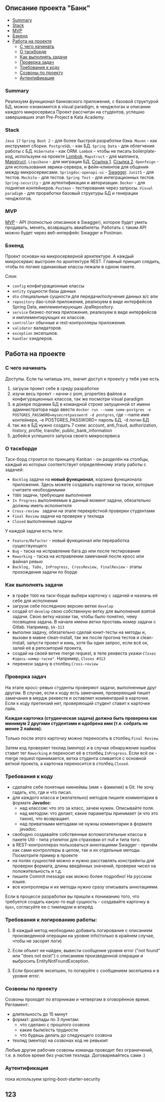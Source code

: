 <h2>Описание проекта "Банк"</h2>

- [Summary](#summary)
- [Stack](#stack)
- [MVP](#mvp)
- [Бэкенд](#бэкенд)
- [Работа на проекте](#работа-на-проекте)
    - [С чего начинать](#с-чего-начинать)
    - [О таскборде](#о-таскборде)
    - [Как выполнять задачи](#как-выполнять-задачи)
    - [Проверка задач](#проверка-задач)
    - [Требования к коду](#требования-к-коду)
    - [Созвоны по проекту](#созвоны-по-проекту)
    - [Аутентификация](#аутентификация)

### Summary

Реализуем функционал банковского приложения, с базовой структурой БД, можно ознакомится в visual paradigm, в ченджлогах и описании каждого микросервиса
Проект рассчитан на студентов, успешно завершивших этап Pre-Project в Kata Academy.

### Stack

`Java 17`
`Spring Boot 2` - для более быстрой разработки бэка.
`Maven` - как инструмент сборки.
`PostgreSQL` - как БД.
`Spring Data` - для облегчения работы с БД.
`Hibernate` - как ORM.
`Lombok` - чтобы не писать boilerplate-код, используем на проекте [Lombok](https://projectlombok.org/features/all).
`Mapstruct` - для маппинга, [Mapstruct](https://www.baeldung.com/mapstruct).
`Liquibase` - для миграции БД, [Ссылка 1](https://habr.com/ru/post/460377/). [Ссылка 2](https://habr.com/ru/post/460907/).
`Openfeign` - для использования эврика-сервера, и фейн-клиентов для общения между микросервисами.
`Springdoc-openapi-ui` - [Swagger](https://docs.swagger.io/swagger-core/v1.5.0/apidocs/allclasses-noframe.html).
`Junit5` - для тестов.
`Mockito` - для тестов.
`Spring Test` - для интеграционных тестов.
`Spring-security` - для аутентификации и авторизации.
`Docker` - для поднятия контейнеров.
`Postman` - тестирования через запросы.
`Visual paradigm` - для проработки базовый структуры БД и генерации ченджлогов.

### MVP

[MVP](https://ru.wikipedia.org/wiki/%D0%9C%D0%B8%D0%BD%D0%B8%D0%BC%D0%B0%D0%BB%D1%8C%D0%BD%D0%BE_%D0%B6%D0%B8%D0%B7%D0%BD%D0%B5%D1%81%D0%BF%D0%BE%D1%81%D0%BE%D0%B1%D0%BD%D1%8B%D0%B9_%D0%BF%D1%80%D0%BE%D0%B4%D1%83%D0%BA%D1%82) - API (полностью описанное в Swagger), которое будет уметь продавать, менять, возвращать авиабилеты.
Работать с таким API можно будет через веб-интерфейс Swagger и Postman.

### Бэкенд

Проект основан на микросерверной архитектуре.
А каждый микросервис выстроен по архитектуре REST.
Главный принцип следить, чтобы по логике одинаковые классы лежали в одном пакете.

Слои:
<ul>
<li><code>config</code> конфигурационные классы</li>
<li><code>entity</code> сущности базы данных</li>
<li><code>dto</code> специальные сущности для передачи/получения данных в/с апи</li>
<li><code>repository</code> dao-слой приложения, реализуем в виде интерфейсов Spring Data, имплементирующих JpaRepository.</li>
<li><code>service</code> бизнес-логика приложения, реализуем в виде интерфейсов и имплементирующих их классов.</li>
<li><code>controller</code> обычные и rest-контроллеры приложения.</li>
<li><code>validator</code> валидаторов.</li>
<li><code>exception</code> эксепшнов.</li>
<li><code>handler</code> хэндлеров.</li>
</ul>

## Работа на проекте
### С чего начинать

Доступы. Если ты читаешь это, значит доступ к проекту у тебя уже есть
<ol>
<li>загрузи проект себе в среду разработки</li>
<li>изучи весь проект - начни с pom, properties файлов и конфигурационных классов, так же посмотри visual paradigm</li>
<li>в докере подними БД в командной строке запущенной от имени администратора надо ввести <code>docker run --name some-postgres -e POSTGRES_PASSWORD=mysecretpassword -d postgres</code>, где --name имя контейнера, -e POSTGRES_PASSWORD= пароль БД, -d логин БД</li>
<li>так же в БД нужно создать 7 схем: account, anti_fraud, authorization, history, profile, transfer, public_bank_information</li>
<li>добейся успешного запуска своего микросервиса</li>
</ol>

### О таскборде

Таск-борд строится по принципу Kanban - он разделён на столбцы, каждый из которых соответствует определённому этапу работы с задачей:
<ul>
<li><code>Backlog</code> задачи на <b>новый функционал</b>, корзина функционала приложения. Здесь можете создавать карточки на таски, которые считаете необходимыми</li>
<li><code>TODO</code> задачи, требующие выполнения</li>
<li><code>In Progress</code> выполняемые в данный момент задачи, обязательно должны иметь исполнителя</li>
<li><code>Cross-review </code> задачи на этапе перекрёстной проверки студентами</li>
<li><code>Final Review</code> задачи на проверке у техлида</li>
<li><code>Closed</code> выполненные задачи</li>
</ul>

У каждой задачи есть теги:
<ul>
<li><code>Feature/Refactor</code> - новый функционал или переработка существующего</li>
<li><code>Bug</code> - таска на исправление бага до или после тестирования</li>
<li><code>Reworking</code> - таска на исправлении замечаний после кросс или файнал ревью</li>
<li><code>Backlog, ToDo, InProgress, CrossReview, FinalReview</code> - этапы прохождения задачи по борде</li>
</ul>

### Как выполнять задачи

<ul>
<li>в графе <code>TODO</code> на таск-борде выбери карточку с задачей и назначь её себе для исполнения</li>
<li>загрузи себе последнюю версию ветки <code>develop</code></li>
<li>создай от <code>develop</code> свою собственную ветку для выполнения взятой задачи. Свою ветку назови так, чтобы было понятно, чему посвящена задача. В начале имени ветки проставь номер задачи с Gitlab. Например, <code>bk-313</code></li>
<li>выполни задачу, обязательно сделай юнит-тесты на методы и, вызови в мавне clean-install, так же после прогона тестов и clean-install, запусти проект и кинь, хотя бы один запрос, если всё ок, залей её в репозиторий проекта, </li>
<li>создай на своей ветке merge request, в теле реквеста укажи <code><i>Closes #здесь-номер-таски"</i></code>. Например, <code>Closes #313</code></li>
<li>перенеси задачу в столбец <code>Cross-review</code></li>
</ul>

### Проверка задач

На этапе кросс-ревью студенты проверяют задачи, выполненные друг другом.
В случае, если к коду есть замечания, проверяющий пишет замечания в мердж реквесте и оставляет комментарий в карточке.
Если к коду претензий нет, проверяющий студент ставит к карточке лайк.

**Каждая карточка (студенческая задача) должна быть проверена как минимум 2 другими студентами и одобрена ими (т.е. собрать не менее 2 лайков).**

Только после этого карточку можно переносить в столбец `Final Review`.

Затем код проверяет техлид (ментор) и в случае обнаружения ошибок ставит тег `Reworking` и переносит её в столбец `InProgress`.
Если всё ок - merge request принимается, ветка студента сливается с основной веткой проекта, а карточка переносится в столбец `Closed`.

### Требования к коду

- сделайте себе понятные никнеймы (имя + фамилия) в Git. Не хочу гадать, кто, где и что писал.
- для каждого класса и (желательно) методов пишите комментарии в формате <b>Javadoc</b>:
    - над классом: что это за класс, зачем нужен. Описывайте поля.
    - над методом: что делает, какие параметры принимает (и что это такое), что возвращает.
    - над приватными методами не нужны комментарии в формате javadoc.
- свободно создавайте собственные вспомогательные классы в пакете Util - типа утилиток для страховки от null и типа того.
- в REST-контроллерах пользоваться аннотациями Swagger - причём как сами контроллеры в целом, так и их отдельные методы. Посмотрите пример в проекте
- на полях сущностей можно и нужно расставлять констрейнты для проверки формата, длины введённых значений, проверки чисел на положительность и т.д.
- пишите Commit message как можно более подробно! На русском языке.
- все контроллеры и их методы нужно сразу описывать аннотациями.

Если в процессе разработки вы пришли к пониманию того, что требуется создать какую-то ещё сущность - создавайте карточку в `Open`, согласуйте ее с тимлидом и вперёд

### Требования к логированию работы:

1. В каждый метод необходимо добавить логирование с описанием произведенной операции на уровне info(только в крайнем случае, чтобы не засорят логи)

2. Если объект не найден, вывести сообщение уровня error ("not found" или "does not exist") с описанием произведенной операции и выбросить EntityNotFoundException.

3. Если бросаете эксепшен, то логируйте с сообщением эксепшена и в уровне error.

### Созвоны по проекту

Созвоны проходят по вторникам и четвергам в оговорённое время.
Регламент:
- длительность до 15 минут
- формат: доклады по 3 пунктам:
    - что сделано с прошлого созвона
    - какие были/есть трудности
    - что будешь делать до следующего созвона
- техлид (ментор) на созвонах код не ревьюит

Любые другие рабочие созвоны команда проводит без ограничений, т.е. в любое время без участия техлида.
Договаривайтесь сами :)

### Аутентификация

пока используем spring-boot-starter-security
## 123
